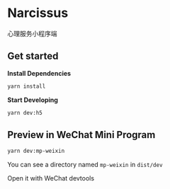 # Narcissus
心理服务小程序端
## Get started

**Install Dependencies**

```bash
yarn install
```

**Start Developing**

```bash
yarn dev:h5
```

## Preview in WeChat Mini Program

```bash
yarn dev:mp-weixin
```

You can see a directory named `mp-weixin` in `dist/dev`

Open it with WeChat devtools